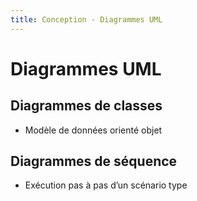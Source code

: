 ```yaml
---
title: Conception - Diagrammes UML
---
```


# Diagrammes UML

## Diagrammes de classes

- Modèle de données orienté objet

## Diagrammes de séquence

- Exécution pas à pas d’un scénario type
